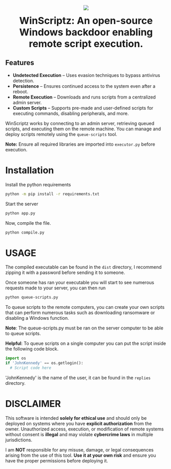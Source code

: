 <p align="center">
  <img src="https://github.com/user-attachments/assets/08ea1e26-1ce6-4917-9391-24f695058475"/>
</p>
<p align="center"><b style="font-size: 30px">WinScriptz: An open-source Windows backdoor enabling remote script execution.</b></p>

## Features  
- **Undetected Execution** – Uses evasion techniques to bypass antivirus detection.  
- **Persistence** – Ensures continued access to the system even after a reboot.  
- **Remote Execution** – Downloads and runs scripts from a centralized admin server.  
- **Custom Scripts** – Supports pre-made and user-defined scripts for executing commands, disabling peripherals, and more.  


WinScriptz works by connecting to an admin server, retrieving queued scripts, and executing them on the remote machine. You can manage and deploy scripts remotely using the `queue-scripts` tool.  

**Note:** Ensure all required libraries are imported into `executor.py` before execution.  

#                                           Installation

Install the python requirements

```sh
python -m pip install -r requirements.txt
```

Start the server

```sh
python app.py
```

Now, compile the file.

```sh
python compile.py
```

#                                           USAGE

The compiled executable can be found in the `dist` directory, I recommend zipping it with a password before sending it to someone.

Once someone has ran your executable you will start to see numerous requests made to your server, you can then run 

```sh
python queue-scripts.py
```

To queue scripts to the remote computers, you can create your own scripts that can perform numerous tasks such as downloading ransomware or disabling a Windows function.

**Note**: The queue-scripts.py must be ran on the server computer to be able to queue scripts.

**Helpful**: To queue scripts on a single computer you can put the script inside the following code block.

```py
import os
if 'JohnKennedy' == os.getlogin():
  # Script code here
```

'JohnKennedy' is the name of the user, it can be found in the `replies` directory.


#                                           DISCLAIMER

This software is intended **solely for ethical use** and should only be deployed on systems where you have **explicit authorization** from the owner. Unauthorized access, execution, or modification of remote systems without consent is **illegal** and may violate **cybercrime laws** in multiple jurisdictions.

I am **NOT** responsible for any misuse, damage, or legal consequences arising from the use of this tool. **Use it at your own risk** and ensure you have the proper permissions before deploying it.

